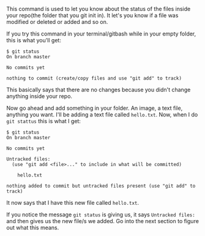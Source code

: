 This command is used to let you know about the status of the files inside your repo(the folder that you git init in). It let's you know if a file was modified or deleted or added and so on.

If you try this command in your terminal/gitbash while in your empty folder, this is what you'll get:

```
$ git status
On branch master

No commits yet

nothing to commit (create/copy files and use "git add" to track)
```

This basically says that there are no changes because you didn't change anything inside your repo.

Now go ahead and add something in your folder. An image, a text file, anything you want. I'll be adding a text file called `hello.txt`. Now, when I do `git stattus` this is what I get:

```
$ git status
On branch master

No commits yet

Untracked files:
  (use "git add <file>..." to include in what will be committed)

	hello.txt

nothing added to commit but untracked files present (use "git add" to track)
```

It now says that I have this new file called `hello.txt`.

If you notice the message `git status` is giving us, it says `Untracked files:` and then gives us the new file/s we added. Go into the next section to figure out what this means.
